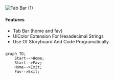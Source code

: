 
![Tab Bar (1)](https://user-images.githubusercontent.com/123997684/216235104-1dbf31ed-b6a1-4c06-b248-7cae5e033764.png)

#### Features 

- Tab Bar (home and fav)
- UIColor Extension For Hexadecimal Strings
- Use Of Storyboard And Code Programatically 

###

```mermaid
graph TD;
    Start-->Home;
    Start-->Fav;
    Home-->Exit;
    Fav-->Exit;
```
